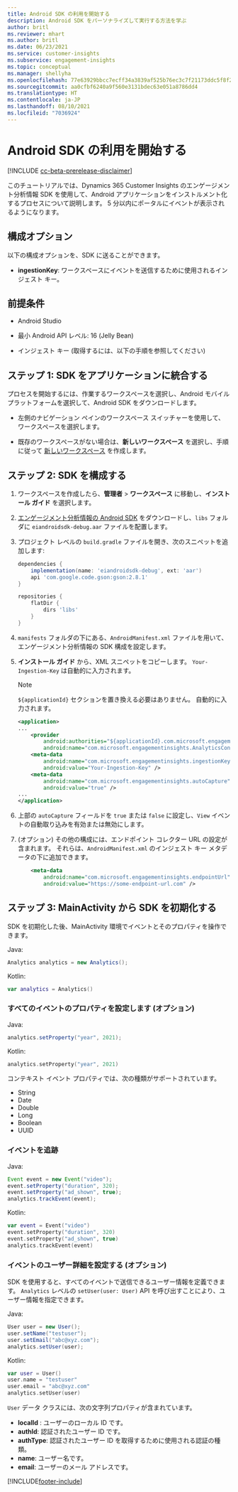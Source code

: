 ```yaml
---
title: Android SDK の利用を開始する
description: Android SDK をパーソナライズして実行する方法を学ぶ
author: britl
ms.reviewer: mhart
ms.author: britl
ms.date: 06/23/2021
ms.service: customer-insights
ms.subservice: engagement-insights
ms.topic: conceptual
ms.manager: shellyha
ms.openlocfilehash: 77e63929bbcc7ecff34a3839af525b76ec3c7f21173ddc5f8f2d69f11c25c441
ms.sourcegitcommit: aa0cfbf6240a9f560e3131bdec63e051a8786dd4
ms.translationtype: HT
ms.contentlocale: ja-JP
ms.lasthandoff: 08/10/2021
ms.locfileid: "7036924"
---
```

# <a name="get-started-with-the-android-sdk"></a>Android SDK の利用を開始する

[!INCLUDE [cc-beta-prerelease-disclaimer](includes/cc-beta-prerelease-disclaimer.md)]

このチュートリアルでは、Dynamics 365 Customer Insights のエンゲージメント分析情報 SDK を使用して、Android アプリケーションをインストルメント化するプロセスについて説明します。 5 分以内にポータルにイベントが表示されるようになります。

## <a name="configuration-options"></a>構成オプション
以下の構成オプションを、SDK に送ることができます。

- **ingestionKey**: ワークスペースにイベントを送信するために使用されるインジェスト キー。

## <a name="prerequisites"></a>前提条件

- Android Studio

- 最小 Android API レベル: 16 (Jelly Bean)

- インジェスト キー (取得するには、以下の手順を参照してください)

## <a name="step-1-integrate-the-sdk-into-your-application"></a>ステップ 1: SDK をアプリケーションに統合する
プロセスを開始するには、作業するワークスペースを選択し、Android モバイル プラットフォームを選択して、Android SDK をダウンロードします。

- 左側のナビゲーション ペインのワークスペース スイッチャーを使用して、ワークスペースを選択します。

- 既存のワークスペースがない場合は、**新しいワークスペース** を選択し、手順に従って [新しいワークスペース](create-workspace.md) を作成します。

## <a name="step-2-configure-the-sdk"></a>ステップ 2: SDK を構成する

1. ワークスペースを作成したら、**管理者** > **ワークスペース** に移動し、**インストール ガイド** を選択します。 

1. [エンゲージメント分析情報の Android SDK](https://download.pi.dynamics.com/sdk/EI-SDKs/ei-android-sdk.zip) をダウンロードし、`libs` フォルダに `eiandroidsdk-debug.aar` ファイルを配置します。

1. プロジェクト レベルの `build.gradle` ファイルを開き、次のスニペットを追加します:
    ```gradle
    dependencies {
        implementation(name: 'eiandroidsdk-debug', ext: 'aar')
        api 'com.google.code.gson:gson:2.8.1'
    }

    repositories {
        flatDir {
            dirs 'libs'
        }
    }
    ```

1. `manifests` フォルダの下にある、`AndroidManifest.xml` ファイルを用いて、エンゲージメント分析情報の SDK 構成を設定します。 
1. **インストール ガイド** から、XML スニペットをコピーします。 `Your-Ingestion-Key` は自動的に入力されます。

   > [!NOTE]
   > `${applicationId}` セクションを置き換える必要はありません。 自動的に入力されます。
   

   ```xml
   <application>
   ...
       <provider
           android:authorities="${applicationId}.com.microsoft.engagementinsights.AnalyticsContentProvider"
           android:name="com.microsoft.engagementinsights.AnalyticsContentProvider" />
       <meta-data
           android:name="com.microsoft.engagementinsights.ingestionKey"
           android:value="Your-Ingestion-Key" />
       <meta-data
           android:name="com.microsoft.engagementinsights.autoCapture"
           android:value="true" />
   ...
   </application>
   ```

1. 上部の `autoCapture` フィールドを `true` または `false` に設定し、`View` イベントの自動取り込みを有効または無効にします。

1. (オプション) その他の構成には、エンドポイント コレクター URL の設定が含まれます。 それらは、`AndroidManifest.xml` のインジェスト キー メタデータの下に追加できます。
    ```xml
        <meta-data
            android:name="com.microsoft.engagementinsights.endpointUrl"
            android:value="https://some-endpoint-url.com" />
    ```

## <a name="step-3-initialize-the-sdk-from-mainactivity"></a>ステップ 3: MainActivity から SDK を初期化する 

SDK を初期化した後、MainActivity 環境でイベントとそのプロパティを操作できます。

    
Java:
```java
Analytics analytics = new Analytics();
```

Kotlin:
```kotlin
var analytics = Analytics()
```

### <a name="set-property-for-all-events-optional"></a>すべてのイベントのプロパティを設定します (オプション)
    
Java:
```java
analytics.setProperty("year", 2021);
```

Kotlin:
```kotlin
analytics.setProperty("year", 2021)
```

コンテキスト イベント プロパティでは、次の種類がサポートされています。
- String
- Date
- Double
- Long
- Boolean
- UUID

### <a name="track-an-event"></a>イベントを追跡

Java:
```java
Event event = new Event("video");
event.setProperty("duration", 320);
event.setProperty("ad_shown", true);
analytics.trackEvent(event);
```

Kotlin:
```kotlin
var event = Event("video")
event.setProperty("duration", 320)
event.setProperty("ad_shown", true)
analytics.trackEvent(event)
```

### <a name="set-user-details-for-your-event-optional"></a>イベントのユーザー詳細を設定する (オプション)

SDK を使用すると、すべてのイベントで送信できるユーザー情報を定義できます。 `Analytics` レベルの `setUser(user: User)` API を呼び出すことにより、ユーザー情報を指定できます。

Java:
```java
User user = new User();
user.setName("testuser");
user.setEmail("abc@xyz.com");
analytics.setUser(user);
```

Kotlin:
```kotlin
var user = User()
user.name = "testuser"
user.email = "abc@xyz.com"
analytics.setUser(user)
```

`User` データ クラスには、次の文字列プロパティが含まれています。

- **localId** : ユーザーのローカル ID です。
- **authId**: 認証されたユーザー ID です。
- **authType**: 認証されたユーザー ID を取得するために使用される認証の種類。
- **name**: ユーザー名です。
- **email**: ユーザーのメール アドレスです。

[!INCLUDE[footer-include](../includes/footer-banner.md)]
